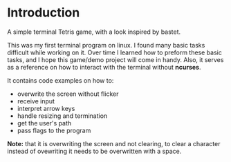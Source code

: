 # Introduction
A simple terminal Tetris game, with a look inspired by bastet.

This was my first terminal program on linux. I found many basic tasks difficult while working on it. Over time I learned how to preform these basic tasks, and I hope this game/demo project will come in handy. Also, it serves as a reference on how to interact with the terminal without **ncurses**.

It contains code examples on how to:
* overwrite the screen without flicker
* receive input
* interpret arrow keys
* handle resizing and termination
* get the user's path
* pass flags to the program

**Note:** that it is overwriting the screen and not clearing, to clear a character instead of ovewriting it needs to be overwritten with a space.
